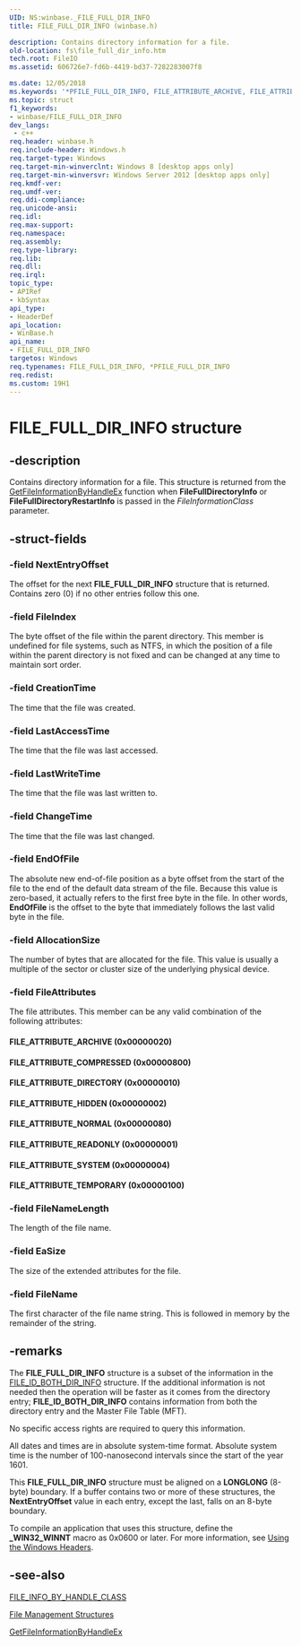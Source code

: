 ```yaml
---
UID: NS:winbase._FILE_FULL_DIR_INFO
title: FILE_FULL_DIR_INFO (winbase.h)

description: Contains directory information for a file.
old-location: fs\file_full_dir_info.htm
tech.root: FileIO
ms.assetid: 606726e7-fd6b-4419-bd37-7282283007f8

ms.date: 12/05/2018
ms.keywords: '*PFILE_FULL_DIR_INFO, FILE_ATTRIBUTE_ARCHIVE, FILE_ATTRIBUTE_COMPRESSED, FILE_ATTRIBUTE_DIRECTORY, FILE_ATTRIBUTE_HIDDEN, FILE_ATTRIBUTE_NORMAL, FILE_ATTRIBUTE_READONLY, FILE_ATTRIBUTE_SYSTEM, FILE_ATTRIBUTE_TEMPORARY, FILE_FULL_DIR_INFO, FILE_FULL_DIR_INFO structure [Files], PFILE_FULL_DIR_INFO, PFILE_FULL_DIR_INFO structure pointer [Files], _FILE_FULL_DIR_INFO, fs.file_full_dir_info, winbase/FILE_FULL_DIR_INFO, winbase/PFILE_FULL_DIR_INFO'
ms.topic: struct
f1_keywords:
- winbase/FILE_FULL_DIR_INFO
dev_langs:
 - c++
req.header: winbase.h
req.include-header: Windows.h
req.target-type: Windows
req.target-min-winverclnt: Windows 8 [desktop apps only]
req.target-min-winversvr: Windows Server 2012 [desktop apps only]
req.kmdf-ver: 
req.umdf-ver: 
req.ddi-compliance: 
req.unicode-ansi: 
req.idl: 
req.max-support: 
req.namespace: 
req.assembly: 
req.type-library: 
req.lib: 
req.dll: 
req.irql: 
topic_type:
- APIRef
- kbSyntax
api_type:
- HeaderDef
api_location:
- WinBase.h
api_name:
- FILE_FULL_DIR_INFO
targetos: Windows
req.typenames: FILE_FULL_DIR_INFO, *PFILE_FULL_DIR_INFO
req.redist: 
ms.custom: 19H1
---
```


# FILE_FULL_DIR_INFO structure


## -description


Contains directory information for a file. This structure is returned from the 
    <a href="https://docs.microsoft.com/windows/desktop/api/winbase/nf-winbase-getfileinformationbyhandleex">GetFileInformationByHandleEx</a> function when 
    <b>FileFullDirectoryInfo</b> or <b>FileFullDirectoryRestartInfo</b> is 
    passed in the <i>FileInformationClass</i> parameter. 


## -struct-fields




### -field NextEntryOffset

The offset for the next <b>FILE_FULL_DIR_INFO</b> 
      structure that is returned. Contains zero (0) if no other entries follow this one.


### -field FileIndex

The byte offset of the file within the parent directory. This member is undefined for file systems, such as 
      NTFS, in which the position of a file within the parent directory is not fixed and can be changed at any time to 
      maintain sort order.


### -field CreationTime

The time that the file was created.


### -field LastAccessTime

The time that the file was last accessed.


### -field LastWriteTime

The time that the file was last written to.


### -field ChangeTime

The time that the file was last changed.


### -field EndOfFile

The absolute new end-of-file position as a byte offset from the start of the file to the end of the default 
      data stream of the file. Because this value is zero-based, it actually refers to the first free byte in the 
      file. In other words, <b>EndOfFile</b> is the offset to the byte that immediately follows 
      the last valid byte in the file.


### -field AllocationSize

The number of bytes that are allocated for the file. This value is usually a multiple of the sector or 
      cluster size of the underlying physical device.


### -field FileAttributes

The file attributes. This member can be any valid combination of the following attributes:



#### FILE_ATTRIBUTE_ARCHIVE (0x00000020)



#### FILE_ATTRIBUTE_COMPRESSED (0x00000800)



#### FILE_ATTRIBUTE_DIRECTORY (0x00000010)



#### FILE_ATTRIBUTE_HIDDEN (0x00000002)



#### FILE_ATTRIBUTE_NORMAL (0x00000080)



#### FILE_ATTRIBUTE_READONLY (0x00000001)



#### FILE_ATTRIBUTE_SYSTEM (0x00000004)



#### FILE_ATTRIBUTE_TEMPORARY (0x00000100)


### -field FileNameLength

The length of the file name.


### -field EaSize

The size of the extended attributes for the file.


### -field FileName

The first character of the file name string. This is followed in memory by the remainder of the 
      string.


## -remarks



The <b>FILE_FULL_DIR_INFO</b> structure is a subset of the 
    information in the <a href="https://docs.microsoft.com/windows/desktop/api/winbase/ns-winbase-file_id_both_dir_info">FILE_ID_BOTH_DIR_INFO</a> structure. 
    If the additional information is not needed then the operation will be faster as it comes from the directory 
    entry; <b>FILE_ID_BOTH_DIR_INFO</b> contains information 
    from both the directory entry and the Master File Table (MFT).

No specific access rights are required to 
    query this information.

All dates and times are in absolute system-time format. Absolute system time is the number of 100-nanosecond 
    intervals since the start of the year 1601.

This <b>FILE_FULL_DIR_INFO</b> structure must be aligned 
    on a <b>LONGLONG</b> (8-byte) boundary. If a buffer contains two or more of these 
    structures, the <b>NextEntryOffset</b> value in each entry, except the last, falls on an 
    8-byte boundary.

To compile an application that uses this structure, define the <b>_WIN32_WINNT</b> macro 
    as 0x0600 or later. For more information, see 
    <a href="https://docs.microsoft.com/windows/desktop/WinProg/using-the-windows-headers">Using the Windows Headers</a>.




## -see-also




<a href="https://docs.microsoft.com/windows/desktop/api/minwinbase/ne-minwinbase-file_info_by_handle_class">FILE_INFO_BY_HANDLE_CLASS</a>



<a href="https://docs.microsoft.com/windows/desktop/FileIO/file-management-structures">File Management Structures</a>



<a href="https://docs.microsoft.com/windows/desktop/api/winbase/nf-winbase-getfileinformationbyhandleex">GetFileInformationByHandleEx</a>
 

 

